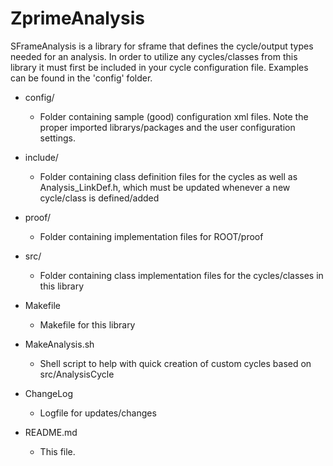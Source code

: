 
ZprimeAnalysis
==============

SFrameAnalysis is a library for sframe that defines the cycle/output types needed for an analysis. In order to utilize
  any cycles/classes from this library it must first be included in your cycle configuration file. Examples can be found
  in the 'config' folder.

* config/
  * Folder containing sample (good) configuration xml files. Note the proper imported librarys/packages and the
  user configuration settings.
  
* include/
  * Folder containing class definition files for the cycles as well as Analysis_LinkDef.h, which must be updated
  whenever a new cycle/class is defined/added
  
* proof/
  * Folder containing implementation files for ROOT/proof
  
* src/
  * Folder containing class implementation files for the cycles/classes in this library
  
* Makefile
  * Makefile for this library
  
* MakeAnalysis.sh
  * Shell script to help with quick creation of custom cycles based on src/AnalysisCycle

* ChangeLog
  * Logfile for updates/changes

* README.md
  * This file.

